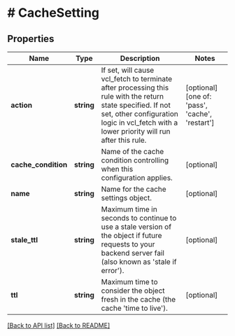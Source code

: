 # # CacheSetting

## Properties

Name | Type | Description | Notes
------------ | ------------- | ------------- | -------------
**action** | **string** | If set, will cause vcl_fetch to terminate after processing this rule with the return state specified. If not set, other configuration logic in vcl_fetch with a lower priority will run after this rule. | [optional]  [one of: 'pass', 'cache', 'restart']
**cache_condition** | **string** | Name of the cache condition controlling when this configuration applies. | [optional] 
**name** | **string** | Name for the cache settings object. | [optional] 
**stale_ttl** | **string** | Maximum time in seconds to continue to use a stale version of the object if future requests to your backend server fail (also known as &#39;stale if error&#39;). | [optional] 
**ttl** | **string** | Maximum time to consider the object fresh in the cache (the cache &#39;time to live&#39;). | [optional] 


[[Back to API list]](../../README.md#endpoints) [[Back to README]](../../README.md)
